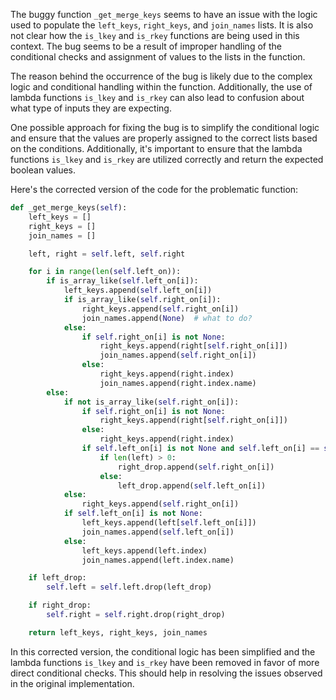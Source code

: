 The buggy function `_get_merge_keys` seems to have an issue with the logic used to populate the `left_keys`, `right_keys`, and `join_names` lists. It is also not clear how the `is_lkey` and `is_rkey` functions are being used in this context. The bug seems to be a result of improper handling of the conditional checks and assignment of values to the lists in the function.

The reason behind the occurrence of the bug is likely due to the complex logic and conditional handling within the function. Additionally, the use of lambda functions `is_lkey` and `is_rkey` can also lead to confusion about what type of inputs they are expecting.

One possible approach for fixing the bug is to simplify the conditional logic and ensure that the values are properly assigned to the correct lists based on the conditions. Additionally, it's important to ensure that the lambda functions `is_lkey` and `is_rkey` are utilized correctly and return the expected boolean values.

Here's the corrected version of the code for the problematic function:

```python
def _get_merge_keys(self):
    left_keys = []
    right_keys = []
    join_names = []

    left, right = self.left, self.right

    for i in range(len(self.left_on)):
        if is_array_like(self.left_on[i]):
            left_keys.append(self.left_on[i])
            if is_array_like(self.right_on[i]):
                right_keys.append(self.right_on[i])
                join_names.append(None)  # what to do?
            else:
                if self.right_on[i] is not None:
                    right_keys.append(right[self.right_on[i]])
                    join_names.append(self.right_on[i])
                else:
                    right_keys.append(right.index)
                    join_names.append(right.index.name)
        else:
            if not is_array_like(self.right_on[i]):
                if self.right_on[i] is not None:
                    right_keys.append(right[self.right_on[i]])
                else:
                    right_keys.append(right.index)
                if self.left_on[i] is not None and self.left_on[i] == self.right_on[i]:
                    if len(left) > 0:
                        right_drop.append(self.right_on[i])
                    else:
                        left_drop.append(self.left_on[i])
            else:
                right_keys.append(self.right_on[i])
            if self.left_on[i] is not None:
                left_keys.append(left[self.left_on[i]])
                join_names.append(self.left_on[i])
            else:
                left_keys.append(left.index)
                join_names.append(left.index.name)

    if left_drop:
        self.left = self.left.drop(left_drop)

    if right_drop:
        self.right = self.right.drop(right_drop)

    return left_keys, right_keys, join_names
```
In this corrected version, the conditional logic has been simplified and the lambda functions `is_lkey` and `is_rkey` have been removed in favor of more direct conditional checks. This should help in resolving the issues observed in the original implementation.